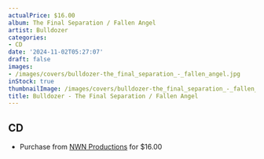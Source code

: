 ```yaml
---
actualPrice: $16.00
album: The Final Separation / Fallen Angel
artist: Bulldozer
categories:
- CD
date: '2024-11-02T05:27:07'
draft: false
images:
- /images/covers/bulldozer-the_final_separation_-_fallen_angel.jpg
inStock: true
thumbnailImage: /images/covers/bulldozer-the_final_separation_-_fallen_angel-thumb.jpg
title: Bulldozer - The Final Separation / Fallen Angel
---
```


## CD
* Purchase from [NWN Productions](http://shop.nwnprod.com/index.php?route=product/product&path=93&product_id=55610&sort=pd.name&order=ASC) for $16.00
